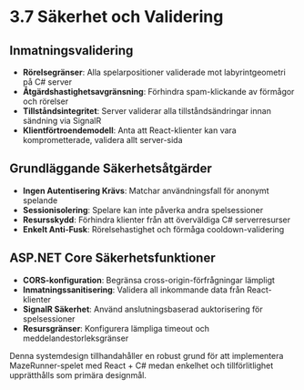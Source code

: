 # 3.7 Säkerhet och Validering

## Inmatningsvalidering
- **Rörelsegränser**: Alla spelarpositioner validerade mot labyrintgeometri på C# server
- **Åtgärdshastighetsavgränsning**: Förhindra spam-klickande av förmågor och rörelser
- **Tillståndsintegritet**: Server validerar alla tillståndsändringar innan sändning via SignalR
- **Klientförtroendemodell**: Anta att React-klienter kan vara komprometterade, validera allt server-sida

## Grundläggande Säkerhetsåtgärder
- **Ingen Autentisering Krävs**: Matchar användningsfall för anonymt spelande
- **Sessionisolering**: Spelare kan inte påverka andra spelsessioner
- **Resursskydd**: Förhindra klienter från att överväldiga C# serverresurser
- **Enkelt Anti-Fusk**: Rörelsehastighet och förmåga cooldown-validering

## ASP.NET Core Säkerhetsfunktioner
- **CORS-konfiguration**: Begränsa cross-origin-förfrågningar lämpligt
- **Inmatningssanitisering**: Validera all inkommande data från React-klienter
- **SignalR Säkerhet**: Använd anslutningsbaserad auktorisering för spelsessioner
- **Resursgränser**: Konfigurera lämpliga timeout och meddelandestorleksgränser

Denna systemdesign tillhandahåller en robust grund för att implementera MazeRunner-spelet med React + C# medan enkelhet och tillförlitlighet upprätthålls som primära designmål.